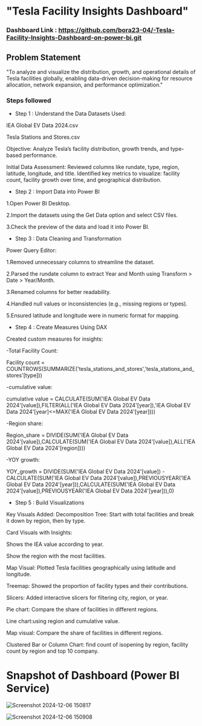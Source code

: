 # "Tesla Facility Insights Dashboard"

### Dashboard Link : https://github.com/bora23-04/-Tesla-Facility-Insights-Dashboard-on-power-bi.git

## Problem Statement

"To analyze and visualize the distribution, growth, and operational details of Tesla facilities globally, enabling data-driven decision-making for resource allocation, network expansion, and performance optimization."

### Steps followed 

- Step 1 :  Understand the Data
Datasets Used:

IEA Global EV Data 2024.csv

Tesla Stations and Stores.csv

Objective:
Analyze Tesla’s facility distribution, growth trends, and type-based performance.

Initial Data Assessment:
Reviewed columns like rundate, type, region, latitude, longitude, and title.
Identified key metrics to visualize: facility count, facility growth over time, and geographical distribution.

- Step 2 : 
Import Data into Power BI

1.Open Power BI Desktop.

2.Import the datasets using the Get Data option and select CSV files.

3.Check the preview of the data and load it into Power BI.

- Step 3 : 
Data Cleaning and Transformation

Power Query Editor:

1.Removed unnecessary columns to streamline the dataset.

2.Parsed the rundate column to extract Year and Month using Transform > Date > Year/Month.

3.Renamed columns for better readability.

4.Handled null values or inconsistencies (e.g., missing regions or types).

5.Ensured latitude and longitude were in numeric format for mapping.

- Step 4 : 
Create Measures Using DAX

Created custom measures for insights:

-Total Facility Count:

Facility count = COUNTROWS(SUMMARIZE('tesla_stations_and_stores','tesla_stations_and_stores'[type]))

-cumulative value:

cumulative value = CALCULATE(SUM('IEA Global EV Data 2024'[value]),FILTER(ALL('IEA Global EV Data 2024'[year]),'IEA Global EV Data 2024'[year]<=MAX('IEA Global EV Data 2024'[year])))

-Region share:

Region_share = DIVIDE(SUM('IEA Global EV Data 2024'[value]),CALCULATE(SUM('IEA Global EV Data 2024'[value]),ALL('IEA Global EV Data 2024'[region])))

-YOY growth:

YOY_growth = DIVIDE(SUM('IEA Global EV Data 2024'[value]) - CALCULATE(SUM('IEA Global EV Data 2024'[value]),PREVIOUSYEAR('IEA Global EV Data 2024'[year])),CALCULATE(SUM('IEA Global EV Data 2024'[value]),PREVIOUSYEAR('IEA Global EV Data 2024'[year])),0)

- Step 5 :
Build Visualizations

Key Visuals Added:
Decomposition Tree: Start with total facilities and break it down by region, then by type.

Card Visuals with Insights: 

Shows the IEA value according to year.

Show the region with the most facilities.

Map Visual: Plotted Tesla facilities geographically using latitude and longitude.

Treemap: Showed the proportion of facility types and their contributions.

Slicers: Added interactive slicers for filtering city, region, or year.

Pie chart: Compare the share of facilities in different regions.

Line chart:using region and cumulative value.

Map visual: Compare the share of facilities in different regions.

Clustered Bar or Column Chart: find count of isopening by region, facility count by region and top 10 company.


        
# Snapshot of Dashboard (Power BI Service)
![Screenshot 2024-12-06 150817](https://github.com/user-attachments/assets/83aa9e4b-c50e-44fb-ab15-16e7ed4fd3fc)


 ![Screenshot 2024-12-06 150908](https://github.com/user-attachments/assets/0fc2f2ad-9b7b-4bc8-b34e-b9bd3be232f8)



